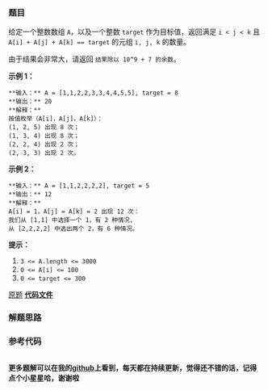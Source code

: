 ### 题目
给定一个整数数组 `A`，以及一个整数 `target` 作为目标值，返回满足 `i < j < k` 且 `A[i] + A[j] + A[k] ==
target` 的元组 `i, j, k` 的数量。

由于结果会非常大，请返回 `结果除以 10^9 + 7 的余数`。



**示例 1：**

    
    
    **输入：** A = [1,1,2,2,3,3,4,4,5,5], target = 8
    **输出：** 20
    **解释：**
    按值枚举（A[i]，A[j]，A[k]）：
    (1, 2, 5) 出现 8 次；
    (1, 3, 4) 出现 8 次；
    (2, 2, 4) 出现 2 次；
    (2, 3, 3) 出现 2 次。
    

**示例 2：**

    
    
    **输入：** A = [1,1,2,2,2,2], target = 5
    **输出：** 12
    **解释：**
    A[i] = 1，A[j] = A[k] = 2 出现 12 次：
    我们从 [1,1] 中选择一个 1，有 2 种情况，
    从 [2,2,2,2] 中选出两个 2，有 6 种情况。
    



**提示：**

  1. `3 <= A.length <= 3000`
  2. `0 <= A[i] <= 100`
  3. `0 <= target <= 300`

[原题](https://leetcode-cn.com/problems/3sum-with-multiplicity/)    **[代码文件]()**


### 解题思路




### 参考代码

```go


```




**更多题解可以在我的[github](https://github.com/LZH139/leetcode_Go)上看到，每天都在持续更新，觉得还不错的话，记得点个小星星哈，谢谢啦**
